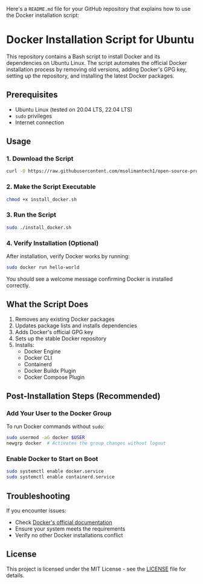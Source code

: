 Here's a `README.md` file for your GitHub repository that explains how to use the Docker installation script:

# Docker Installation Script for Ubuntu

This repository contains a Bash script to install Docker and its dependencies on Ubuntu Linux. The script automates the official Docker installation process by removing old versions, adding Docker's GPG key, setting up the repository, and installing the latest Docker packages.

## Prerequisites

- Ubuntu Linux (tested on 20.04 LTS, 22.04 LTS)
- `sudo` privileges
- Internet connection

## Usage

### 1. Download the Script

```bash
curl -O https://raw.githubusercontent.com/msolimantech1/open-source-projects/mmaster/Scripts/Ubuntu/Docker/install_docker.sh
```

### 2. Make the Script Executable

```bash
chmod +x install_docker.sh
```

### 3. Run the Script

```bash
sudo ./install_docker.sh
```

### 4. Verify Installation (Optional)

After installation, verify Docker works by running:

```bash
sudo docker run hello-world
```

You should see a welcome message confirming Docker is installed correctly.

## What the Script Does

1. Removes any existing Docker packages
2. Updates package lists and installs dependencies
3. Adds Docker's official GPG key
4. Sets up the stable Docker repository
5. Installs:
   - Docker Engine
   - Docker CLI
   - Containerd
   - Docker Buildx Plugin
   - Docker Compose Plugin

## Post-Installation Steps (Recommended)

### Add Your User to the Docker Group

To run Docker commands without `sudo`:

```bash
sudo usermod -aG docker $USER
newgrp docker  # Activates the group changes without logout
```

### Enable Docker to Start on Boot

```bash
sudo systemctl enable docker.service
sudo systemctl enable containerd.service
```

## Troubleshooting

If you encounter issues:
- Check [Docker's official documentation](https://docs.docker.com/engine/install/ubuntu/)
- Ensure your system meets the requirements
- Verify no other Docker installations conflict

## License

This project is licensed under the MIT License - see the [LICENSE](LICENSE) file for details.